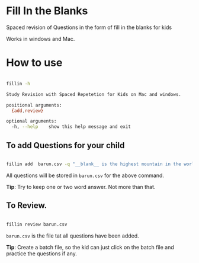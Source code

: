 # Fill In the Blanks 
Spaced revision of Questions in the form of fill in the blanks for kids

Works in windows and Mac.


#  How to use

```bash

fillin -h

Study Revision with Spaced Repetetion for Kids on Mac and windows.

positional arguments:
  {add,review}

optional arguments:
  -h, --help    show this help message and exit

```

## To add Questions for your child

```bash

fillin add  barun.csv -q "__blank__ is the highest mountain in the world" -a "mt. everest"

```
All questions will be stored in ``barun.csv`` for the above command.

**Tip**: Try to keep one or two word answer. Not more than that.

## To Review.

```bash

fillin review barun.csv

```

``barun.csv`` is the file tat all questions have been added.

**Tip**: Create a batch file, so the kid can just click on the batch file and practice the questions if any.


